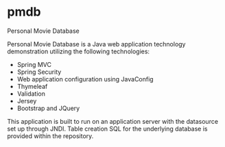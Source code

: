 # pmdb
Personal Movie Database

Personal Movie Database is a Java web application technology demonstration utilizing the following technologies:
* Spring MVC
* Spring Security
* Web application configuration using JavaConfig
* Thymeleaf
* Validation
* Jersey
* Bootstrap and JQuery

This application is built to run on an application server with the datasource set up through JNDI.  Table creation SQL for the underlying database is provided within the repository.
